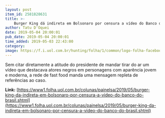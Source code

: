 ```yaml
---
layout: post
item_id: 2581828631
title: >-
    Burger King dá indireta em Bolsonaro por censura a vídeo do Banco do Brasil
author: Tatu D'Oquei
date: 2019-05-04 20:00:01
pub_date: 2019-05-04 20:00:01
time_added: 2019-05-03 22:43:00
category: 
image: https://f.i.uol.com.br/hunting/folha/1/common/logo-folha-facebook.jpg
---
```


Sem citar diretamente a atitude do presidente de mandar tirar do ar um vídeo que destacava atores negros em personagens com aparência jovem e moderna, a rede de fast food manda uma mensagem repleta de referências ao caso.

**Link:** [https://www1.folha.uol.com.br/colunas/painelsa/2019/05/burger-king-da-indireta-em-bolsonaro-por-censura-a-video-do-banco-do-brasil.shtml](https://www1.folha.uol.com.br/colunas/painelsa/2019/05/burger-king-da-indireta-em-bolsonaro-por-censura-a-video-do-banco-do-brasil.shtml)

